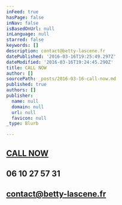 ```yaml
---
inFeed: true
hasPage: false
inNav: false
isBasedOnUrl: null
inLanguage: null
starred: false
keywords: []
description: contact@betty-lascene.fr
datePublished: '2016-03-16T19:25:49.297Z'
dateModified: '2016-03-16T19:24:45.290Z'
title: CALL NOW
author: []
sourcePath: _posts/2016-03-16-call-now.md
published: true
authors: []
publisher:
  name: null
  domain: null
  url: null
  favicon: null
_type: Blurb

---
```

## [CALL NOW][0]

## 06 10 27 57 31

## contact@betty-lascene.fr

[0]: null